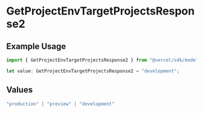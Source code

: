 # GetProjectEnvTargetProjectsResponse2

## Example Usage

```typescript
import { GetProjectEnvTargetProjectsResponse2 } from "@vercel/sdk/models/operations/getprojectenv.js";

let value: GetProjectEnvTargetProjectsResponse2 = "development";
```

## Values

```typescript
"production" | "preview" | "development"
```